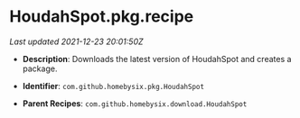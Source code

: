 # HoudahSpot.pkg.recipe

_Last updated 2021-12-23 20:01:50Z_

- **Description**: Downloads the latest version of HoudahSpot and creates a package.

- **Identifier**: `com.github.homebysix.pkg.HoudahSpot`

- **Parent Recipes**: `com.github.homebysix.download.HoudahSpot`
